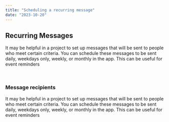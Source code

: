 ```yaml
---
title: "Scheduling a recurring message"
date: "2023-10-20"
---
```


## Recurring Messages

It may be helpful in a project to set up messages that will be sent to people who meet certain criteria. You can schedule these messages to be sent daily, weekdays only, weekly, or monthly in the app. This can be useful for event reminders

 

### Message recipients

It may be helpful in a project to set up messages that will be sent to people who meet certain criteria. You can schedule these messages to be sent daily, weekdays only, weekly, or monthly in the app. This can be useful for event reminders
